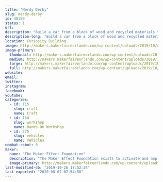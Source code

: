```yaml
---
title: "Nerdy Derby"
slug: nerdy-derby
id: 40150
status: 1
url: 
description: "Build a car from a block of wood and recycled materials to race down our custom made track!"
description-long: "Build a car from a block of wood and recycled materials to race down our custom made track!"
location: Curiosity Building
image: http://makers.makerfaireorlando.com/wp-content/uploads/2019/10/48012747717_e33fda61f4_w.jpg
image-primary:
  thumbnail: http://makers.makerfaireorlando.com/wp-content/uploads/2019/10/48012747717_e33fda61f4_w-150x150.jpg
  medium: http://makers.makerfaireorlando.com/wp-content/uploads/2019/10/48012747717_e33fda61f4_w-300x225.jpg
  large: http://makers.makerfaireorlando.com/wp-content/uploads/2019/10/48012747717_e33fda61f4_w.jpg
  full: http://makers.makerfaireorlando.com/wp-content/uploads/2019/10/48012747717_e33fda61f4_w.jpg
website: 
email: 
twitter: 
instagram: 
facebook: 
youtube: 
categories:
  - id: 115
    slug: craft
    name: Craft
  - id: 154
    slug: workshop
    name: Hands-On Workshop
  - id: 275
    slug: vehicles
    name: Vehicles
combat-robot: 0
maker:
  name: "The Maker Effect Foundation"
  description: "The Maker Effect Foundation exists to activate and amplify the efforts of makers as they learn, build and work together in their communities. Our efforts include research, publication, community organization, event production, and startup advisement. The foundation’s community organization and startup efforts are focused on Central Florida, however our research and publication efforts are not limited in scope. The Maker Effect Foundation is a 501(c)(3) public charity. "
  image-primary: http://makers.makerfaireorlando.com/wp-content/uploads/2015/09/candy_making_buttons_at_makerfx-1024x1024.jpg
last-modified-db: "2019-10-26 17:52:34"
last-exported: "2020-08-07 07:54:58"
---
```

